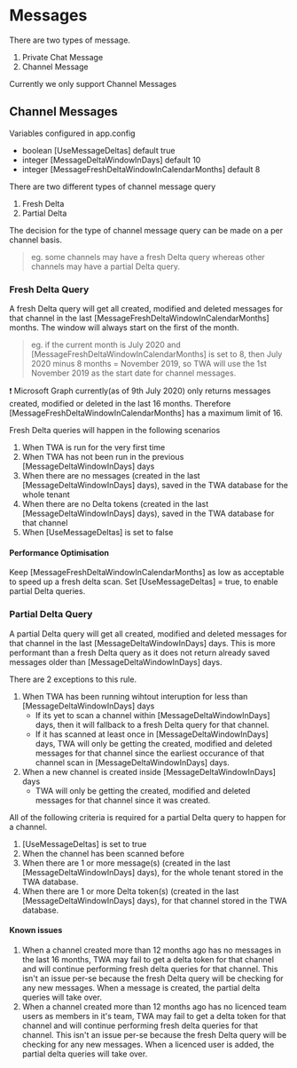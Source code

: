 # Messages
There are two types of message.
1. Private Chat Message
2. Channel Message

Currently we only support Channel Messages

## Channel Messages

Variables configured in app.config
- boolean [UseMessageDeltas] default true
- integer [MessageDeltaWindowInDays] default 10
- integer [MessageFreshDeltaWindowInCalendarMonths] default 8

There are two different types of channel message query
1. Fresh Delta
2. Partial Delta

The decision for the type of channel message query can be made on a per channel basis. 
>eg. some channels may have a fresh Delta query whereas other channels may have a partial Delta query.

### Fresh Delta Query

A fresh Delta query will get all created, modified and deleted messages for that channel in the last [MessageFreshDeltaWindowInCalendarMonths] months. The window will always start on the first of the month.
>eg. if the current month is July 2020 and [MessageFreshDeltaWindowInCalendarMonths] is set to 8, then July 2020 minus 8 months = November 2019, so TWA will use the 1st November 2019 as the start date for channel messages. 

:exclamation: Microsoft Graph currently(as of 9th July 2020) only returns messages created, modified or deleted in the last 16 months. Therefore [MessageFreshDeltaWindowInCalendarMonths] has a maximum limit of 16.

Fresh Delta queries will happen in the following scenarios
1. When TWA is run for the very first time
2. When TWA has not been run in the previous [MessageDeltaWindowInDays] days
3. When there are no messages (created in the last [MessageDeltaWindowInDays] days), saved in the TWA database for the whole tenant 
4. When there are no Delta tokens (created in the last [MessageDeltaWindowInDays] days), saved in the TWA database for that channel 
5. When [UseMessageDeltas] is set to false

#### Performance Optimisation
Keep [MessageFreshDeltaWindowInCalendarMonths] as low as acceptable to speed up a fresh delta scan.
Set [UseMessageDeltas] = true, to enable partial Delta queries.

### Partial Delta Query

A partial Delta query will get all created, modified and deleted messages for that channel in the last [MessageDeltaWindowInDays] days. This is more performant than a fresh Delta query as it does not return already saved messages older than [MessageDeltaWindowInDays] days. 

There are 2 exceptions to this rule.
1. When TWA has been running wihtout interuption for less than [MessageDeltaWindowInDays] days
   - If its yet to scan a channel within [MessageDeltaWindowInDays] days, then it will fallback to a fresh Delta query for that channel.
   - If it has scanned at least once in [MessageDeltaWindowInDays] days, TWA will only be getting the created, modified and deleted messages for that channel since the earliest occurance of that channel scan in [MessageDeltaWindowInDays] days.
2. When a new channel is created inside [MessageDeltaWindowInDays] days
   - TWA will only be getting the created, modified and deleted messages for that channel since it was created.
 

All of the following criteria is required for a partial Delta query to happen for a channel.

1. [UseMessageDeltas] is set to true
2. When the channel has been scanned before
3. When there are 1 or more message(s) (created in the last [MessageDeltaWindowInDays] days), for the whole tenant stored in the TWA database.
4. When there are 1 or more Delta token(s) (created in the last [MessageDeltaWindowInDays] days), for that channel stored in the TWA database.


#### Known issues
1. When a channel created more than 12 months ago has no messages in the last 16 months, TWA may fail to get a delta token for that channel and will continue performing fresh delta queries for that channel. This isn't an issue per-se because the fresh Delta query will be checking for any new messages. When a message is created, the partial delta queries will take over.
2. When a channel created more than 12 months ago has no licenced team users as members in it's team, TWA may fail to get a delta token for that channel and will continue performing fresh delta queries for that channel. This isn't an issue per-se because the fresh Delta query will be checking for any new messages. When a licenced user is added, the partial delta queries will take over.
